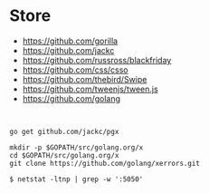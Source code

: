 # Store

* https://github.com/gorilla
* https://github.com/jackc
* https://github.com/russross/blackfriday
* https://github.com/css/csso
* https://github.com/thebird/Swipe
* https://github.com/tweenjs/tween.js
* https://github.com/golang



##

```

go get github.com/jackc/pgx

mkdir -p $GOPATH/src/golang.org/x
cd $GOPATH/src/golang.org/x
git clone https://github.com/golang/xerrors.git

```

```shell script
$ netstat -ltnp | grep -w ':5050' 

```
